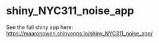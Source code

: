 # shiny_NYC311_noise_app

See the full shiny app here: https://maaronowen.shinyapps.io/shiny_NYC311_noise_app/
